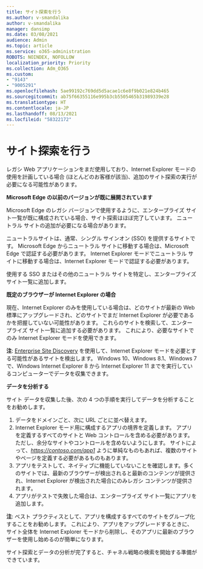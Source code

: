 ```yaml
---
title: サイト探索を行う
ms.author: v-smandalika
author: v-smandalika
manager: dansimp
ms.date: 03/08/2021
audience: Admin
ms.topic: article
ms.service: o365-administration
ROBOTS: NOINDEX, NOFOLLOW
localization_priority: Priority
ms.collection: Adm_O365
ms.custom:
- "9143"
- "9005291"
ms.openlocfilehash: 5ae99192c769dd5d5acae1c6e8f9b021e824b465
ms.sourcegitcommit: ab75f66355116e995b3cb5505465b31989339e28
ms.translationtype: HT
ms.contentlocale: ja-JP
ms.lasthandoff: 08/13/2021
ms.locfileid: "58322172"
---
```

# <a name="do-site-discovery"></a>サイト探索を行う

レガシ Web アプリケーションをまだ使用しており、Internet Explorer モードの使用を計画している場合 (ほとんどのお客様が該当)、追加のサイト探索の実行が必要になる可能性があります。

**Microsoft Edge の以前のバージョンが既に展開されています**

Microsoft Edge のレガシ バージョンで使用するように、エンタープライズ サイト一覧が既に構成されている場合、サイト探索はほぼ完了しています。 ニュートラル サイトの追加が必要になる場合があります。

ニュートラルサイトは、通常、シングル サインオン (SSO) を提供するサイトです。 Microsoft Edge からニュートラル サイトに移動する場合は、Microsoft Edge で認証する必要があります。 Internet Explorer モードでニュートラル サイトに移動する場合は、Internet Explorer モードで認証する必要があります。

使用する SSO またはその他のニュートラル サイトを特定し、エンタープライズ サイト一覧に追加します。

**既定のブラウザーが Internet Explorer の場合**

現在、Internet Explorer のみを使用している場合は、どのサイトが最新の Web 標準にアップグレードされ、どのサイトでまだ Internet Explorer が必要であるかを把握していない可能性があります。 これらのサイトを検索して、エンタープライズ サイト一覧に追加する必要があります。 これにより、必要なサイトでのみ Internet Explorer モードを使用できます。

**注**: [Enterprise Site Discovery](https://docs.microsoft.com/internet-explorer/ie11-deploy-guide/collect-data-using-enterprise-site-discovery) を使用して、Internet Explorer モードを必要とする可能性があるサイトを検出します。 Windows 10、Windows 8.1、Windows 7 で、Windows Internet Explorer 8 から Internet Explorer 11 までを実行しているコンピューターでデータを収集できます。

**データを分析する**

サイト データを収集した後、次の 4 つの手順を実行してデータを分析することをお勧めします。
1. データをドメインごと、次に URL ごとに並べ替えます。
2. Internet Explorer モード用に構成するアプリの境界を定義します。 アプリを定義するすべてのサイトと Web コントロールを含める必要があります。ただし、余分なサイトやコントロールを含めないようにします。 サイトによって、*https://contoso.com/app1* ように単純なものもあれば、複数のサイトやページを定義する必要があるものもあります。
3. アプリをテストして、ネイティブに機能していないことを確認します。多くのサイトでは、最新のブラウザーが検出されると最新のコンテンツが提供され、Internet Explorer が検出された場合にのみレガシ コンテンツが提供されます。
4. アプリがテストで失敗した場合は、エンタープライズ サイト一覧にアプリを追加します。

**注**: ベスト プラクティスとして、アプリを構成するすべてのサイトをグループ化することをお勧めします。 これにより、アプリをアップグレードするときに、サイト全体を Internet Explorer モードから削除し、そのアプリに最新のブラウザーを使用し始めるのが簡単になります。

サイト探索とデータの分析が完了すると、チャネル戦略の検索を開始する準備ができています。

